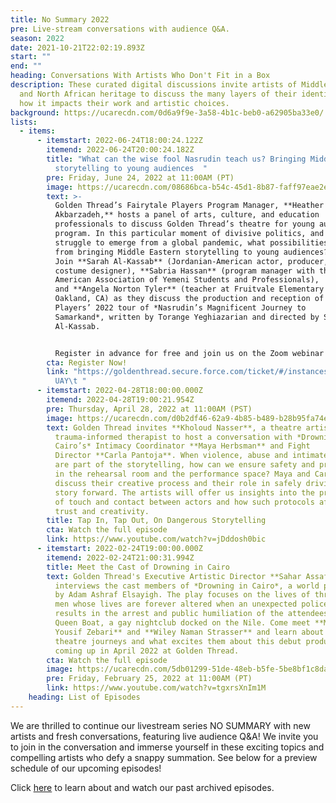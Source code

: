 ```yaml
---
title: No Summary 2022
pre: Live-stream conversations with audience Q&A.
season: 2022
date: 2021-10-21T22:02:19.893Z
start: ""
end: ""
heading: Conversations With Artists Who Don't Fit in a Box
description: These curated digital discussions invite artists of Middle Eastern
  and North African heritage to discuss the many layers of their identity and
  how it impacts their work and artistic choices.
background: https://ucarecdn.com/0d6a9f9e-3a58-4b1c-beb0-a62905ba33e0/
lists:
  - items:
      - itemstart: 2022-06-24T18:00:24.122Z
        itemend: 2022-06-24T20:00:24.182Z
        title: "What can the wise fool Nasrudin teach us? Bringing Middle Eastern
          storytelling to young audiences  "
        pre: Friday, June 24, 2022 at 11:00AM (PT)
        image: https://ucarecdn.com/08686bca-b54c-45d1-8b87-faff97eae2e7/
        text: >-
          Golden Thread’s Fairytale Players Program Manager, **Heather Rastovac
          Akbarzadeh,** hosts a panel of arts, culture, and education
          professionals to discuss Golden Thread’s theatre for young audiences
          program. In this particular moment of divisive politics, and as we
          struggle to emerge from a global pandemic, what possibilities emerge
          from bringing Middle Eastern storytelling to young audiences?
          Join **Sarah Al-Kassab** (Jordanian-American actor, producer, and
          costume designer), **Sabria Hassan** (program manager with the
          American Association of Yemeni Students and Professionals),
          and **Angela Norton Tyler** (teacher at Fruitvale Elementary School in
          Oakland, CA) as they discuss the production and reception of Fairytale
          Players’ 2022 tour of *Nasrudin’s Magnificent Journey to
          Samarkand*, written by Torange Yeghiazarian and directed by Sarah
          Al-Kassab.


          Register in advance for free and join us on the Zoom webinar to ask your questions directly of the panelists!
        cta: Register Now!
        link: "https://goldenthread.secure.force.com/ticket/#/instances/a0F3Z00000udtHE\
          UAY\t "
      - itemstart: 2022-04-28T18:00:00.000Z
        itemend: 2022-04-28T19:00:21.954Z
        pre: Thursday, April 28, 2022 at 11:00AM (PST)
        image: https://ucarecdn.com/d0b2df46-62a9-4b85-b489-b28b95fa74eb/
        text: Golden Thread invites **Kholoud Nasser**, a theatre artist and
          trauma-informed therapist to host a conversation with *Drowning in
          Cairo’s* Intimacy Coordinator **Maya Herbsman** and Fight
          Director **Carla Pantoja**. When violence, abuse and intimate content
          are part of the storytelling, how can we ensure safety and protection
          in the rehearsal room and the performance space? Maya and Carla will
          discuss their creative process and their role in safely driving the
          story forward. The artists will offer us insights into the protocols
          of touch and contact between actors and how such protocols affirm
          trust and creativity.
        title: Tap In, Tap Out, On Dangerous Storytelling
        cta: Watch the full episode
        link: https://www.youtube.com/watch?v=jDddosh0bic
      - itemstart: 2022-02-24T19:00:00.000Z
        itemend: 2022-02-24T21:00:31.994Z
        title: Meet the Cast of Drowning in Cairo
        text: Golden Thread's Executive Artistic Director **Sahar Assaf** introduces and
          interviews the cast members of *Drowning in Cairo*, a world premiere
          by Adam Ashraf Elsayigh. The play focuses on the lives of three young
          men whose lives are forever altered when an unexpected police raid
          results in the arrest and public humiliation of the attendees of the
          Queen Boat, a gay nightclub docked on the Nile. Come meet **Martin
          Yousif Zebari** and **Wiley Naman Strasser** and learn about their
          theatre journeys and what excites them about this debut production
          coming up in April 2022 at Golden Thread.
        cta: Watch the full episode
        image: https://ucarecdn.com/5db01299-51de-48eb-b5fe-5be8bf1c8da4/
        pre: Friday, February 25, 2022 at 11:00AM (PT)
        link: https://www.youtube.com/watch?v=tgxrsXnIm1M
    heading: List of Episodes
---
```

We are thrilled to continue our livestream series NO SUMMARY with new artists and fresh conversations, featuring live audience Q&A! We invite you to join in the conversation and immerse yourself in these exciting topics and compelling artists who defy a snappy summation. See below for a preview schedule of our upcoming episodes!

Click [here](https://goldenthread.org/productions/no-summary-conversations-with-artists-that-dont-fit-in-a-box/) to learn about and watch our past archived episodes.